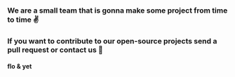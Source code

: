 ### We are a small team that is gonna make some project from time to time ✌
### If you want to contribute to our open-source projects send a pull request or contact us  🙏
#### flo & yet
